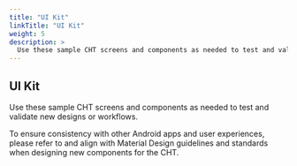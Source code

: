 ```yaml
---
title: "UI Kit"
linkTitle: "UI Kit"
weight: 5
description: >
  Use these sample CHT screens and components as needed to test and validate new designs or workflows.
---
```


## UI Kit

Use these sample CHT screens and components as needed to test and validate new designs or workflows.

To ensure consistency with other Android apps and user experiences, please refer to and align with Material Design guidelines and standards when designing new components for the CHT.
